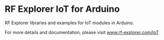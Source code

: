 # RF Explorer IoT for Arduino

RF Explorer libraries and examples for IoT modules in Arduino.

For more details and documentation, please visit www.rf-explorer.com/IoT
